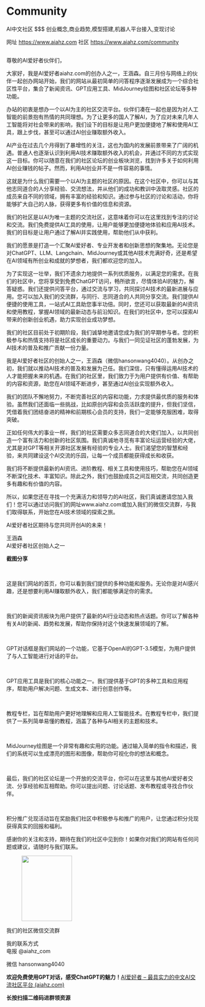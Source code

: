 # Community
AI中文社区 $$$ 创业概念,商业趋势,模型搭建,机器人平台接入,变现讨论


网址 https://www.aiahz.com
社区 https://www.aiahz.com/community

<!-- wp:image {"id":5177,"sizeSlug":"large","linkDestination":"none"} -->
<figure class="wp-block-image size-large"><img src="https://www.aiahz.com/wp-content/uploads/2023/06/chatgptzhinengyingyongzhiboyugaoshoujihaibao-1-1024x212.jpg" alt="" class="wp-image-5177"/></figure>
<!-- /wp:image -->

<!-- wp:paragraph -->
<p>尊敬的AI爱好者伙伴们，</p>
<!-- /wp:paragraph -->

<!-- wp:paragraph -->
<p>大家好，我是AI爱好者aiahz.com的创办人之一，王涵森。自三月份与网络上的伙伴一起创办网站开始，我们的网站从最初简单的问答程序逐渐发展成为一个综合社区性平台，集合了新闻资讯、GPT应用工具、MidJourney绘图和社区论坛等多种功能。</p>
<!-- /wp:paragraph -->

<!-- wp:paragraph -->
<p>办站的初衷是想办一个以AI为主的社区交流平台。伙伴们凑在一起也是因为对人工智能的前景抱有热情的共同理想。为了让更多的国人了解AI，为了应对未来几年人工智能将对社会带来的影响，我们设下的目标是让用户更加便捷地了解和使用AI工具，跟上步伐，甚至可以通过AI创业赚取额外收入。</p>
<!-- /wp:paragraph -->

<!-- wp:paragraph -->
<p>AI产业在过去几个月得到了暴增性的关注，这也为国内的发展前景带来了广阔的机遇。普通人也逐渐认识到利用AI技术赚取额外收入的机会，并通过不同的方式实现这一目标。你可以随意在我们的社区论坛的创业板块浏览，找到许多关于如何利用AI创业赚钱的帖子。然而，利用AI创业并不是一件容易的事情。</p>
<!-- /wp:paragraph -->

<!-- wp:paragraph -->
<p>这就是为什么我们需要一个以AI为主题的社区的原因。在这个社区中，你可以与其他志同道合的人分享经验、交流想法，并从他们的成功和教训中汲取灵感。社区的成员来自不同的领域，拥有丰富的经验和知识。通过参与社区的讨论和活动，你将能够扩大自己的人脉，获得更多有价值的信息和资源。</p>
<!-- /wp:paragraph -->

<!-- wp:paragraph -->
<p>我们的社区是以AI为唯一主题的交流社区，这意味着你可以在这里找到专注的讨论和交流。我们免费提供AI工具的使用，让用户能够更加便捷地体验和应用AI技术。我们的目标是让用户通过了解AI并实践使用，帮助他们从中获利。</p>
<!-- /wp:paragraph -->

<!-- wp:paragraph -->
<p>我们的愿景是打造一个汇聚AI爱好者、专业开发者和创新思想的聚集地。无论您是对ChatGPT、LLM、Langchain、MidJourney或其他AI技术充满好奇，还是希望在AI领域有所创业和成就的梦想者，我们都欢迎您的加入。</p>
<!-- /wp:paragraph -->

<!-- wp:paragraph -->
<p>为了实现这一壮举，我们不遗余力地提供一系列优质服务，以满足您的需求。在我们的社区中，您将享受到免费ChatGPT访问，畅所欲言，尽情体验AI的魅力，解答疑惑。我们还提供问答平台，通过交流与学习，共同探讨AI技术的最新进展与应用。您可以加入我们的交流群，与同行、志同道合的人共同分享交流。我们提供AI便捷的使用工具，一站式AI工具助您事半功倍。同时，您还可以获取最新的AI资讯和使用教程，掌握AI领域的最新动态与前沿知识。在我们的社区中，您可以探索AI带来的创新创业机遇，助力实现创业成功梦想。</p>
<!-- /wp:paragraph -->

<!-- wp:paragraph -->
<p>我们的社区目前处于初期阶段，我们诚挚地邀请您成为我们的早期参与者。您的积极参与和热情支持将是社区成长的重要动力。与我们一同见证社区的蓬勃发展，为AI技术的普及和推广贡献一份力量。</p>
<!-- /wp:paragraph -->

<!-- wp:paragraph -->
<p>我是AI爱好者社区的创始人之一，王涵森（微信hansonwang4040）。从创办之初，我们就以推动AI技术的普及和发展为己任。我们深信，只有懂得运用AI技术的人才能把握未来的机遇。在我们的社区里，我们致力于为用户提供有价值、有帮助的内容和资源，助您在AI领域不断进步，甚至通过AI创业实现额外收入。</p>
<!-- /wp:paragraph -->

<!-- wp:paragraph -->
<p>我们的团队不懈地努力，不断完善社区的内容和功能，力求提供最优质的服务和体验。虽然我们还面临一些挑战，比如原创内容和会员活跃度的提升，但我们坚信，凭借着我们团结奋进的精神和前期核心会员的支持，我们一定能够克服困难，取得突破。</p>
<!-- /wp:paragraph -->

<!-- wp:paragraph -->
<p>正如任何伟大的事业一样，我们的社区需要众多志同道合的大佬们加入，以共同创造一个富有活力和创新的社区氛围。我们真诚地寻觅有丰富论坛运营经验的大佬，尤其是对GPT等相关开源社区发展有经验的专业人士。我们渴望您的智慧和经验，来共同建设这个AI交流的乐园，让每一个成员都能获得成长和收获。</p>
<!-- /wp:paragraph -->

<!-- wp:paragraph -->
<p>我们将不断提供最新的AI资讯、进阶教程、相关工具和使用技巧，帮助您在AI领域不断深化技术、丰富知识。除此之外，我们也鼓励成员之间互相交流，共同创造更多有趣和有价值的内容。</p>
<!-- /wp:paragraph -->

<!-- wp:paragraph -->
<p>所以，如果您还在寻找一个充满活力和领导力的AI社区，我们真诚邀请您加入我们！您可以通过访问我们的网址www.aiahz.com或加入我们的微信交流群，与我们取得联系，开始您在AI技术领域的探索之旅。</p>
<!-- /wp:paragraph -->

<!-- wp:paragraph -->
<p>AI爱好者社区期待与您共同开创AI的未来！</p>
<!-- /wp:paragraph -->

<!-- wp:paragraph -->
<p>王涵森<br>AI爱好者社区创始人之一</p>
<!-- /wp:paragraph -->

<!-- wp:paragraph -->
<p></p>
<!-- /wp:paragraph -->

<!-- wp:paragraph -->
<p><strong>截图分享</strong><br></p>
<!-- /wp:paragraph -->

<!-- wp:image {"id":5426,"sizeSlug":"large","linkDestination":"none"} -->
<figure class="wp-block-image size-large"><img src="https://www.aiahz.com/wp-content/uploads/2023/06/weixinjietu20230619143941-1024x655.png" alt="" class="wp-image-5426"/></figure>
<!-- /wp:image -->

<!-- wp:paragraph -->
<p><br>这是我们网站的首页，你可以看到我们提供的多种功能和服务。无论你是对AI感兴趣，还是想要利用AI赚取额外收入，我们都能够满足你的需求。</p>
<!-- /wp:paragraph -->

<!-- wp:image {"id":5427,"sizeSlug":"full","linkDestination":"none"} -->
<figure class="wp-block-image size-full"><img src="https://www.aiahz.com/wp-content/uploads/2023/06/weixinjietu20230619143952.png" alt="" class="wp-image-5427"/></figure>
<!-- /wp:image -->

<!-- wp:paragraph -->
<p><br>我们的新闻资讯板块为用户提供了最新的AI行业动态和热点话题。你可以了解各种有关AI的新闻、趋势和发展，帮助你保持对这个快速发展领域的了解。</p>
<!-- /wp:paragraph -->

<!-- wp:image {"id":5429,"sizeSlug":"full","linkDestination":"none"} -->
<figure class="wp-block-image size-full"><img src="https://www.aiahz.com/wp-content/uploads/2023/06/weixinjietu20230619144200.png" alt="" class="wp-image-5429"/></figure>
<!-- /wp:image -->

<!-- wp:paragraph -->
<p><br>GPT对话框是我们网站的一个功能，它基于OpenAI的GPT-3.5模型，为用户提供了与人工智能进行对话的平台。</p>
<!-- /wp:paragraph -->

<!-- wp:image {"id":5428,"sizeSlug":"large","linkDestination":"none"} -->
<figure class="wp-block-image size-large"><img src="https://www.aiahz.com/wp-content/uploads/2023/06/weixinjietu20230619144102-1024x714.png" alt="" class="wp-image-5428"/></figure>
<!-- /wp:image -->

<!-- wp:paragraph -->
<p><br>GPT应用工具是我们的核心功能之一。我们提供基于GPT的多种工具和应用程序，帮助用户解决问题、生成文本、进行创意创作等。</p>
<!-- /wp:paragraph -->

<!-- wp:image {"id":5430,"sizeSlug":"full","linkDestination":"none"} -->
<figure class="wp-block-image size-full"><img src="https://www.aiahz.com/wp-content/uploads/2023/06/weixinjietu20230619144514.png" alt="" class="wp-image-5430"/></figure>
<!-- /wp:image -->

<!-- wp:paragraph -->
<p><br>教程专栏，旨在帮助用户更好地理解和应用人工智能技术。在教程专栏中，我们提供了一系列简单易懂的教程，涵盖了各种与AI相关的主题和技术。</p>
<!-- /wp:paragraph -->

<!-- wp:image {"id":5425,"sizeSlug":"large","linkDestination":"none"} -->
<figure class="wp-block-image size-large"><img src="https://www.aiahz.com/wp-content/uploads/2023/06/weixinjietu20230619143700-1024x721.png" alt="" class="wp-image-5425"/></figure>
<!-- /wp:image -->

<!-- wp:paragraph -->
<p><br>MidJourney绘图是一个非常有趣和实用的功能。通过输入简单的指令和描述，我们的系统可以生成漂亮的图形和图像，帮助你可视化你的想法和概念。</p>
<!-- /wp:paragraph -->

<!-- wp:image {"id":5424,"sizeSlug":"large","linkDestination":"none"} -->
<figure class="wp-block-image size-large"><img src="https://www.aiahz.com/wp-content/uploads/2023/06/weixinjietu20230619142920-1024x687.png" alt="" class="wp-image-5424"/></figure>
<!-- /wp:image -->

<!-- wp:paragraph -->
<p><br>最后，我们的社区论坛是一个开放的交流平台，你可以在这里与其他AI爱好者交流、分享经验和互相帮助。你可以提出问题、讨论话题、发布教程或寻找合作伙伴。</p>
<!-- /wp:paragraph -->

<!-- wp:image {"id":5420,"sizeSlug":"full","linkDestination":"none"} -->
<figure class="wp-block-image size-full"><img src="https://www.aiahz.com/wp-content/uploads/2023/06/weixinjietu20230619141803.jpg" alt="" class="wp-image-5420"/></figure>
<!-- /wp:image -->

<!-- wp:paragraph -->
<p><br>积分推广兑现活动旨在奖励我们社区中积极参与和推广的用户，让您通过积分兑现获得真实的回报和福利。</p>
<!-- /wp:paragraph -->

<!-- wp:paragraph -->
<p>感谢你的关注和支持，期待在我们的社区中见到你！如果你对我们的网站有任何问题或建议，请随时与我们联系。</p>
<!-- /wp:paragraph -->

<!-- wp:image {"id":5433,"width":132,"height":171,"sizeSlug":"full","linkDestination":"none"} -->
<figure class="wp-block-image size-full is-resized"><img src="https://www.aiahz.com/wp-content/uploads/2023/06/20230617_072943.jpg" alt="" class="wp-image-5433" width="132" height="171"/></figure>
<!-- /wp:image -->

<!-- wp:paragraph -->
<p>我们的社区微信交流群</p>
<!-- /wp:paragraph -->

<!-- wp:paragraph -->
<p>我的联系方式<br>电报 @aiahz_com</p>
<!-- /wp:paragraph -->

<!-- wp:paragraph -->
<p>微信 hansonwang4040</p>
<!-- /wp:paragraph -->

<!-- wp:paragraph -->
<p><strong>欢迎免费使用GPT对话，感受ChatGPT的魅力！</strong><a href="https://www.gptluntan.com/chatgpt/"></a><a href="https://www.aiahz.com/">AI爱好者 – 最具实力的中文AI交流社区平台 (aiahz.com)</a></p>
<!-- /wp:paragraph -->

<!-- wp:paragraph {"align":"center"} -->
<p class="has-text-align-center"><strong>长按扫描二维码进群领资源</strong></p>
<!-- /wp:paragraph -->

<!-- wp:image {"id":3991} -->
<figure class="wp-block-image"><img src="https://www.aiahz.com/wp-content/uploads/2023/06/1.gif" alt="" class="wp-image-3991"/></figure>
<!-- /wp:image -->
